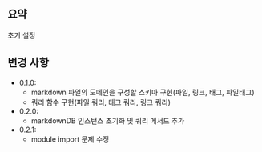 ## 요약

초기 설정


## 변경 사항

- 0.1.0:
    - markdown 파일의 도메인을 구성할 스키마 구현(파일, 링크, 태그, 파일태그)
    - 쿼리 함수 구현(파일 쿼리, 태그 쿼리, 링크 쿼리) 
- 0.2.0:
    - markdownDB 인스턴스 초기화 및 쿼리 메서드 추가
- 0.2.1:
    - module import 문제 수정 